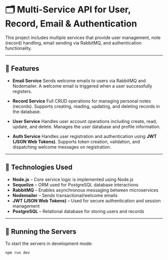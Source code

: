 # 🗂️ Multi-Service API for User, Record, Email & Authentication

This project includes multiple services that provide user management, note (record) handling, email sending via RabbitMQ, and authentication functionality.

---

## 🚀 Features

- **Email Service**
  Sends welcome emails to users via RabbitMQ and Nodemailer. A welcome email is triggered when a user successfully registers.

- **Record Service**
  Full CRUD operations for managing personal notes (records). Supports creating, reading, updating, and deleting records in the database.

- **User Service**
  Handles user account operations including create, read, update, and delete. Manages the user database and profile information.

- **Auth Service**
  Handles user registration and authentication using **JWT (JSON Web Tokens)**. Supports token creation, validation, and dispatching welcome messages on registration.

---

## 🧩 Technologies Used

- **Node.js** – Core service logic is implemented using Node.js
- **Sequelize** – ORM used for PostgreSQL database interactions
- **RabbitMQ** – Enables asynchronous messaging between microservices
- **Nodemailer** – Sends transactional/welcome emails
- **JWT (JSON Web Tokens)** – Used for secure authentication and session management
- **PostgreSQL** – Relational database for storing users and records

---

## 🚀 Running the Servers

To start the servers in development mode:

```bash
npm run dev
```